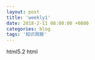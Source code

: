 ```yaml
---
layout: post
title: 'weekly1'
date: 2018-2-11 08:00:00 +0800
categories: blog
tags: '知识周报'
---
```


html5.2 html <Dialog> 元素
Mysql event设置
Parcel 快速开始构建工具 webpack gulp
JSON-RPC 一种以json为协议的远程调用服务 GrapAPI RESTful
CEF 以C++和C#为底层开发的Chromium 多平台构建打包工具 eletron
Gulp-purgecss 清除一个页面中没有被使用的多余css
webAssembly 将C语言转换成Javascript代码的项目

wscat websocket 快速访问工具
css主题更换 更换class来更换主题所造成的页面重绘 带来的页面闪烁效果比更换dom元素造成的重排效果影响小 可以忽略不计

IIS进行请求重定向 需要安装ARR和URL Rewrite插件 php支持需要安装PHP Manager插件 遇到版本不支持安装的时候 需要修改对应注册表中的版本信息

bootstrap table 快速构建分页表格带查询等功能的插件 

现在前端VR开发已经 趋于成熟

WebGL WebWorker(已经实现) WebRTC(不常用，视频直播等网站) ServerWorker(chrome可以实现 其余浏览器支持率低下) Promise(已实现) WebComponent

